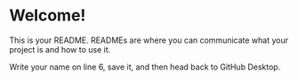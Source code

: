 # Welcome!

This is your README. READMEs are where you can communicate what your project is and how to use it.

Write your name on line 6, save it, and then head back to GitHub Desktop.
